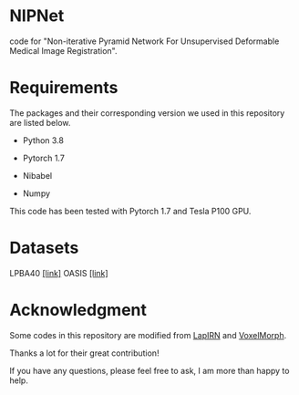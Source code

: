 # NIPNet
code for  "Non-iterative Pyramid Network For Unsupervised Deformable Medical Image Registration".


# Requirements

The packages and their corresponding version we used in this repository are listed below.

* Python 3.8

* Pytorch 1.7

* Nibabel

* Numpy

This code has been tested with Pytorch 1.7 and Tesla P100 GPU.

# Datasets

LPBA40 [[link]](https://resource.loni.usc.edu/resources/atlases-downloads/)
OASIS [[link]](http://surfer.nmr.mgh.harvard.edu/ftp/data/neurite/data/neurite-oasis.v1.0.tar)

# Acknowledgment

Some codes in this repository are modified from [LapIRN](https://github.com/cwmok/LapIRN) and [VoxelMorph](https://github.com/voxelmorph/voxelmorph).

Thanks a lot for their great contribution! 

If you have any questions, please feel free to ask, I am more than happy to help.
